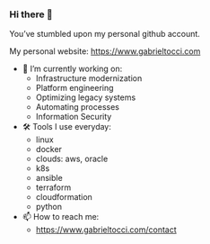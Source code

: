 ### Hi there 👋

You’ve stumbled upon my personal github account. 

My personal website: https://www.gabrieltocci.com

- 🔭 I’m currently working on:
  - Infrastructure modernization 
  - Platform engineering
  - Optimizing legacy systems
  - Automating processes
  - Information Security
- 🛠 Tools I use everyday: 
  - linux
  - docker
  - clouds: aws, oracle
  - k8s
  - ansible
  - terraform
  - cloudformation
  - python
- 📫 How to reach me:
  -  https://www.gabrieltocci.com/contact
